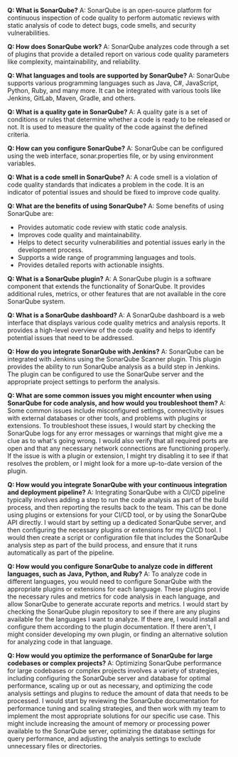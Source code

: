 **Q: What is SonarQube?**
A: SonarQube is an open-source platform for continuous inspection of code quality to perform automatic reviews with static analysis of code to detect bugs, code smells, and security vulnerabilities.

**Q: How does SonarQube work?**
A: SonarQube analyzes code through a set of plugins that provide a detailed report on various code quality parameters like complexity, maintainability, and reliability.

**Q: What languages and tools are supported by SonarQube?**
A: SonarQube supports various programming languages such as Java, C#, JavaScript, Python, Ruby, and many more. It can be integrated with various tools like Jenkins, GitLab, Maven, Gradle, and others.

**Q: What is a quality gate in SonarQube?**
A: A quality gate is a set of conditions or rules that determine whether a code is ready to be released or not. It is used to measure the quality of the code against the defined criteria.

**Q: How can you configure SonarQube?**
A: SonarQube can be configured using the web interface, sonar.properties file, or by using environment variables.

**Q: What is a code smell in SonarQube?**
A: A code smell is a violation of code quality standards that indicates a problem in the code. It is an indicator of potential issues and should be fixed to improve code quality.

**Q: What are the benefits of using SonarQube?**
A: Some benefits of using SonarQube are:

- Provides automatic code review with static code analysis.
- Improves code quality and maintainability.
- Helps to detect security vulnerabilities and potential issues early in the development process.
- Supports a wide range of programming languages and tools.
- Provides detailed reports with actionable insights.

**Q: What is a SonarQube plugin?**
A: A SonarQube plugin is a software component that extends the functionality of SonarQube. It provides additional rules, metrics, or other features that are not available in the core SonarQube system.

**Q: What is a SonarQube dashboard?**
A: A SonarQube dashboard is a web interface that displays various code quality metrics and analysis reports. It provides a high-level overview of the code quality and helps to identify potential issues that need to be addressed. 

**Q: How do you integrate SonarQube with Jenkins?**
A: SonarQube can be integrated with Jenkins using the SonarQube Scanner plugin. This plugin provides the ability to run SonarQube analysis as a build step in Jenkins. The plugin can be configured to use the SonarQube server and the appropriate project settings to perform the analysis.

**Q: What are some common issues you might encounter when using SonarQube for code analysis, and how would you troubleshoot them?**
A: Some common issues include misconfigured settings, connectivity issues with external databases or other tools, and problems with plugins or extensions. To troubleshoot these issues, I would start by checking the SonarQube logs for any error messages or warnings that might give me a clue as to what's going wrong. I would also verify that all required ports are open and that any necessary network connections are functioning properly. If the issue is with a plugin or extension, I might try disabling it to see if that resolves the problem, or I might look for a more up-to-date version of the plugin.

**Q: How would you integrate SonarQube with your continuous integration and deployment pipeline?**
A: Integrating SonarQube with a CI/CD pipeline typically involves adding a step to run the code analysis as part of the build process, and then reporting the results back to the team. This can be done using plugins or extensions for your CI/CD tool, or by using the SonarQube API directly. I would start by setting up a dedicated SonarQube server, and then configuring the necessary plugins or extensions for my CI/CD tool. I would then create a script or configuration file that includes the SonarQube analysis step as part of the build process, and ensure that it runs automatically as part of the pipeline.

**Q: How would you configure SonarQube to analyze code in different languages, such as Java, Python, and Ruby?**
A: To analyze code in different languages, you would need to configure SonarQube with the appropriate plugins or extensions for each language. These plugins provide the necessary rules and metrics for code analysis in each language, and allow SonarQube to generate accurate reports and metrics. I would start by checking the SonarQube plugin repository to see if there are any plugins available for the languages I want to analyze. If there are, I would install and configure them according to the plugin documentation. If there aren't, I might consider developing my own plugin, or finding an alternative solution for analyzing code in that language.

**Q: How would you optimize the performance of SonarQube for large codebases or complex projects?**
A: Optimizing SonarQube performance for large codebases or complex projects involves a variety of strategies, including configuring the SonarQube server and database for optimal performance, scaling up or out as necessary, and optimizing the code analysis settings and plugins to reduce the amount of data that needs to be processed. I would start by reviewing the SonarQube documentation for performance tuning and scaling strategies, and then work with my team to implement the most appropriate solutions for our specific use case. This might include increasing the amount of memory or processing power available to the SonarQube server, optimizing the database settings for query performance, and adjusting the analysis settings to exclude unnecessary files or directories.